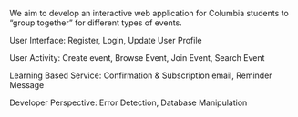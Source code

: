 
We aim to develop an interactive web application for Columbia students to “group together” for different types of events. 

User Interface: Register, Login, Update User Profile

User Activity: Create event, Browse Event, Join Event, Search Event

Learning Based Service: Confirmation & Subscription email, Reminder Message

Developer Perspective: Error Detection, Database Manipulation
